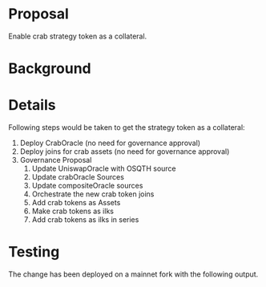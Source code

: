 # Proposal

Enable crab strategy token as a collateral.

# Background

# Details

Following steps would be taken to get the strategy token as a collateral:

1. Deploy CrabOracle (no need for governance approval)
2. Deploy joins for crab assets (no need for governance approval)
3. Governance Proposal
   1. Update UniswapOracle with OSQTH source
   2. Update crabOracle Sources
   3. Update compositeOracle sources
   4. Orchestrate the new crab token joins
   5. Add crab tokens as Assets
   6. Make crab tokens as ilks
   7. Add crab tokens as ilks in series

# Testing

The change has been deployed on a mainnet fork with the following output.
